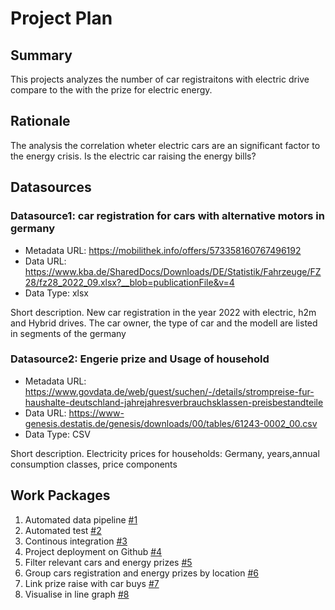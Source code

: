 # Project Plan

## Summary

<!-- Describe your data science project in max. 5 sentences. -->
This projects analyzes the number of car registraitons with electric drive compare to the 
with the prize for electric energy.

## Rationale

<!-- Outline the impact of the analysis, e.g. which pains it solves. -->
The analysis the correlation wheter electric cars are an significant factor to the energy crisis. 
Is the electric car raising the energy bills?
## Datasources

<!-- Describe each datasources you plan to use in a section. Use the prefic "DatasourceX" where X is the id of the datasource. -->

### Datasource1: car registration for cars with alternative motors in germany
* Metadata URL: https://mobilithek.info/offers/573358160767496192
* Data URL: https://www.kba.de/SharedDocs/Downloads/DE/Statistik/Fahrzeuge/FZ28/fz28_2022_09.xlsx?__blob=publicationFile&v=4 
* Data Type: xlsx

Short description.
New car registration in the year 2022 with electric, h2m and Hybrid drives. 
The car owner, the type of car and the modell are listed in segments of the germany 


### Datasource2: Engerie prize and Usage of household
* Metadata URL: https://www.govdata.de/web/guest/suchen/-/details/strompreise-fur-haushalte-deutschland-jahrejahresverbrauchsklassen-preisbestandteile
* Data URL:  https://www-genesis.destatis.de/genesis/downloads/00/tables/61243-0002_00.csv 
* Data Type: CSV

Short description.
Electricity prices for households: Germany, years,annual consumption classes, price components


## Work Packages
<!-- List of work packages ordered sequentially, each pointing to an issue with more details. -->

[i1]: https://github.com/jvalue/2023-amse-template/issues/1
1. Automated data pipeline [#1][i1]
2. Automated test  [#2][i2]
3. Continous integration [#3][i3]
4. Project deployment on Github [#4][i4]
5. Filter relevant cars and energy prizes [#5][i5]
6. Group cars registration and energy prizes by location [#6][i6] 
7. Link prize raise with car buys  [#7][i7]
8. Visualise in line graph [#8][i8]
 

[i1]: https://github.com/CarstenSchmotz/2023-AMSE-cs/issues/1
[i2]: https://github.com/CarstenSchmotz/2023-AMSE-cs/issues/2
[i3]: https://github.com/CarstenSchmotz/2023-AMSE-cs/issues/3
[i4]: https://github.com/CarstenSchmotz/2023-AMSE-cs/issues/4
[i5]: https://github.com/CarstenSchmotz/2023-AMSE-cs/issues/5
[i6]: https://github.com/CarstenSchmotz/2023-AMSE-cs/issues/6
[i7]: https://github.com/CarstenSchmotz/2023-AMSE-cs/issues/7
[i8]: https://github.com/CarstenSchmotz/2023-AMSE-cs/issues/8
